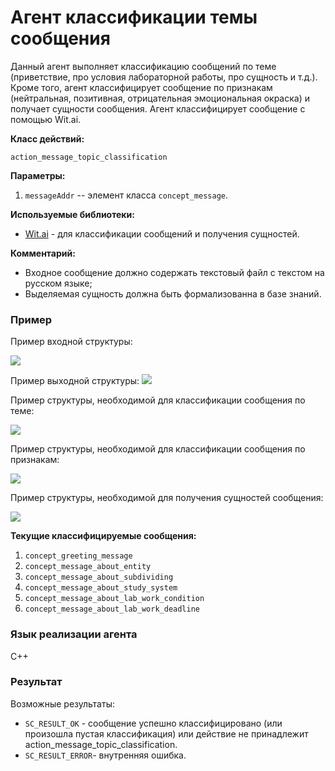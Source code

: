 # Агент классификации темы сообщения

Данный агент выполняет классификацию сообщений по теме (приветствие, про условия лабораторной работы, про сущность и т.д.).
Кроме того, агент классифицирует сообщение по признакам (нейтральная, позитивная, отрицательная эмоциональная окраска) и получает сущности сообщения.
Агент классифицирует сообщение с помощью Wit.ai.

**Класс действий:**

`action_message_topic_classification`

**Параметры:**

1. `messageAddr` -- элемент класса `concept_message`.

**Используемые библиотеки:**

* [Wit.ai](https://wit.ai/) - для классификации сообщений и получения сущностей.

**Комментарий:**

* Входное сообщение должно содержать текстовый файл с текстом на русском языке;
* Выделяемая сущность должна быть формализованна в базе знаний.

### Пример

Пример входной структуры:

<img src="../images/messageTopicClassificationAgentInput.png"></img>

Пример выходной структуры:
<img src="../images/messageTopicClassificationAgentOutput.png"></img>

Пример структуры, необходимой для классификации сообщения по теме:

<img src="../images/messageTopicClassificationAgentIntentFormalization.png"></img>

Пример структуры, необходимой для классификации сообщения по признакам:

<img src="../images/messageTopicClassificationAgentTraitFormalization.png"></img>

Пример структуры, необходимой для получения сущностей сообщения:

<img src="../images/messageTopicClassificationAgentEntityFormalization.png"></img>

**Текущие классифицируемые сообщения:**

1. `concept_greeting_message`
2. `concept_message_about_entity`
3. `concept_message_about_subdividing`
4. `concept_message_about_study_system`
5. `concept_message_about_lab_work_condition`
6. `concept_message_about_lab_work_deadline`

### Язык реализации агента
C++

### Результат

Возможные результаты:

* `SC_RESULT_OK` - сообщение успешно классифицировано (или произошла пустая классификация) или действие не принадлежит action_message_topic_classification.
* `SC_RESULT_ERROR`- внутренняя ошибка.
